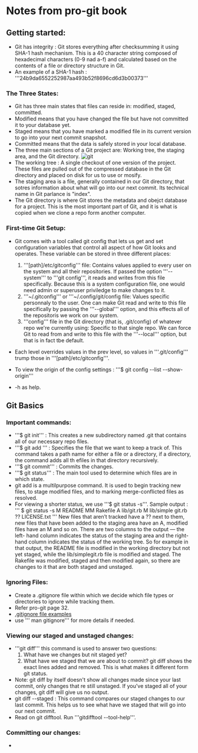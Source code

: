 # Notes from pro-git book

## Getting started:

* Git has integrity : Git stores everything after checksumming it using SHA-1 hash mechanism. This is a 40 character string composed of hexadecimal characters (0-9 nad a-f) and calculated based on the contents of a file or directory structure in Git.
* An example of a SHA-1 hash : '''24b9da6552252987aa493b52f8696cd6d3b00373'''

### The Three States:
* Git has three main states that files can reside in: modified, staged, committed.
* Modified means that you have changed the file but have not committed it to your database yet.
* Staged means that you have marked a modified file in its current version to go into your next commit snapshot.
* Committed means that the data is safely stored in your local database.
* The three main sections of a Git project are: Working tree, the staging area, and the Git directory. ![git](https://user-images.githubusercontent.com/95584904/237024966-6e4e52c7-e2c6-43fc-b242-7dbefc27a037.png)
* The working tree : A single checkout of one version of the project. These files are pulled out of the compressed database in the Git directory and placed on disk for us to use or 
mosify.
* The staging area is a file, generally contained in our Git directory, that sotres information about what will go into our next commit. Its technical name in Git parlance is "index".
* The Git directory is where Git stores the metadata and obejct database for a project. This is the most important part of Git, and it is what is copied when we clone a repo form another computer.

### First-time Git Setup:
* Git comes with a tool called git config that lets us get and set configuration variables that control all aspect of how Git looks and operates. These variable can be stored in three different places:
  1. '''[path]/etc/gitconfig''' file: Contains values applied to every user on the system and all their repositories. If passed the option '''--system''' to '''git config''', it reads and writes from this file specifically. Because this is a system configuration file, one would need admin or superuser priviledge to make changes to it.
  2. '''~/.gitconfig''' or '''~/.config/git/config file: Values specific personnaly to the user. One can make Git read and write to this file specifically by passing the '''--global''' option, and this effects all of the repositoris we work on our system.
  3. '''config''' file in the Git directory (that is, .git/config) of whatever repo we're currently using: Specific to that single repo. We can force Git to read from and write to this file with the '''--local''' option, but that is in fact tbe default.

* Each level overrides values in the prev level, so values in '''.git/config''' trump those in '''[path]/etc/gitconfig'''.
* To view the origin of the config settings : '''$ git config --list --show-origin'''
* -h as help.

## Git Basics

### Important commands:
* '''$ git init''' : This creates a new subdirectory named .git that contains all of our necessary repo files.
* '''$ git add <file>''' : Specifies the file that we want to keep a track of. This command takes a path name for either a file or a directory, if a directory, the command adds all th efiles in that directory recursively.
* '''$ git commit''' : Commits the changes.
* '''$ git status''' : The main tool used to determine which files are in which state.
* git add is a multilpurpose command. It is used to begin tracking new files, to stage modified files, and to marking merge-conflicted files as resolved.
* For viewing a shorter status, we use '''$ git status -s'''.
    Sample output : '''
                     $ git status -s
                     M README
                     MM Rakefile
                     A lib/git.rb
                     M lib/simple git.rb
                     ?? LICENSE.txt
                     '''
    New files that aren’t tracked have a ?? next to them, new files that have been added to the staging
    area have an A, modified files have an M and so on. There are two columns to the output — the left-
    hand column indicates the status of the staging area and the right-hand column indicates the status
    of the working tree. So for example in that output, the README file is modified in the working
    directory but not yet staged, while the lib/simplegit.rb file is modified and staged. The Rakefile
    was modified, staged and then modified again, so there are changes to it that are both staged and
    unstaged.
  
### Ignoring Files:
  * Create a .gitignore file within which we decide which file types or directories to ignore while tracking     them.
  * Refer pro-git page 32.
  * [.gitignore file examples](https://github.com/github/gitignore)
  * use ''' man gitignore''' for more details if needed.
 
### Viewing our staged and unstaged changes:
  * '''git diff''' this command is used to answer two questions:
      1. What have we changes but nit staged yet?
      2. What have we staged that we are about to commit?
      git diff shows the exact lines added and removed. This is what makes it different form git status.
  * Note: git diff by itself doesn't show all changes made since your last commit, only changes that re still     unstaged. If you've staged all of your changes, git diff will give us no output.
  * git diff --staged : This command compares our staged changes to our last commit. This helps us to see         what have we staged that will go into our next commit.
  * Read on git difftool. Run '''gitdifftool --tool-help'''.
  
### Committing our changes:
  * 
  
  
